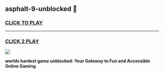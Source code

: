
## asphalt-9-unblocked 👋
<h3>
<a href="https://premium.freeplayer.one?title=asphalt-9-unblocked&ref=14F">CLICK TO PLAY</a></h3>
<hr>

<h3>
<a href="https://premium.freeplayer.one?title=asphalt-9-unblocked&ref=14F">CLICK 2 PLAY</a>
  
</h3>

<a href="https://premium.freeplayer.one?title=asphalt-9-unblocked&ref=12F/"><img src="https://clearcache.store/games.png"></a>


**worlds hardest game unblocked: Your Gateway to Fun and Accessible Online Gaming**
